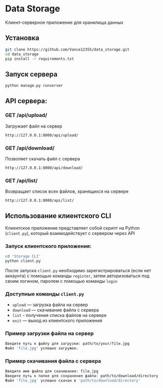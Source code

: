 # Data Storage
Клиент-серверное приложение для хранилища данных

## Установка
```bash
git clone https://github.com/Vance12355/data_storage.git
cd data_storage
pip install -r requirements.txt
```

## Запуск сервера
```bash
python manage.py runserver
```

## API сервера:
### GET /api/upload/
Загружает файл на сервер
```bash
http://127.0.0.1:8000/api/upload/
```
### GET /api/download/
Позволяет скачать файл с сервера
```bash
http://127.0.0.1:8000/api/download/
```
### GET /api/list/
Возвращает список всех файлов, хранящихся на сервере
```bash
http://127.0.0.1:8000/api/list/
```


## Использование клиентского CLI
Клиентское приложение представляет собой скрипт на Python (`client.py`), который взаимодействует с сервером через API

### Запуск клиентского приложения:
```bash
cd 'Storage CLI'
python client.py
```

После запуска `client.py` необходимо зарегистрироваться (если нет аккаунта) c помощью команды `register`, затем авторизоваться под своим логином, паролем с помощью команды `login`

### Доступные команды `client.py`


- `upload` — загрузка файла на сервер
- `download` — скачивание файла с сервера
- `list` - получения списка файлов на сервере
- `exit` — выход из клиентского приложения

### Пример загрузки файла на сервер

```bash
Введите путь к файлу для загрузки: path/to/your/file.jpg
Файл 'file.jpg' успешно загружен.
```

### Пример скачивания файла с сервера

```bash
Введите имя файла для скачивания: file.jpg
Введите путь к папке для сохранения файла: path/to/download/directory
Файл 'file.jpg' успешно скачан в 'path/to/download/directory'
```

